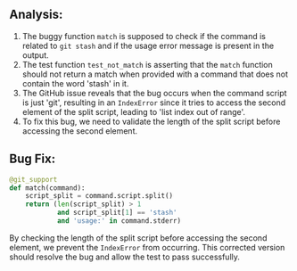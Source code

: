 ## Analysis:
1. The buggy function `match` is supposed to check if the command is related to `git stash` and if the usage error message is present in the output.
2. The test function `test_not_match` is asserting that the `match` function should not return a match when provided with a command that does not contain the word 'stash' in it.
3. The GitHub issue reveals that the bug occurs when the command script is just 'git', resulting in an `IndexError` since it tries to access the second element of the split script, leading to 'list index out of range'.
4. To fix this bug, we need to validate the length of the split script before accessing the second element.

## Bug Fix:
```python
@git_support
def match(command):
    script_split = command.script.split()
    return (len(script_split) > 1 
            and script_split[1] == 'stash'
            and 'usage:' in command.stderr)
```

By checking the length of the split script before accessing the second element, we prevent the `IndexError` from occurring. This corrected version should resolve the bug and allow the test to pass successfully.